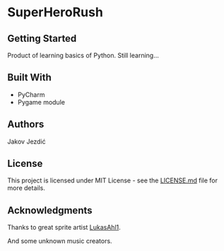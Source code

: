 # SuperHeroRush

## Getting Started

Product of learning basics of Python.
Still learning...

## Built With
* PyCharm
* Pygame module

## Authors

Jakov Jezdić

## License

This project is licensed under MIT License - see the [LICENSE.md](LICENSE.md) file for more details.

## Acknowledgments

Thanks to great sprite artist [LukasAhl1](https://lukasahl1.deviantart.com/).

And some unknown music creators.
